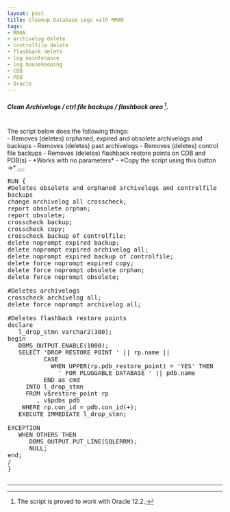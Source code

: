 ```yaml
---
layout: post
title: Cleanup Database Logs with RMAN
tags:
- RMAN
- archivelog delete
- controlfile delete
- flashback delete
- log maintenance
- log housekeeping
- CDB
- PDB
- Oracle
---
```


<link rel="stylesheet" href="https://cdnjs.cloudflare.com/ajax/libs/font-awesome/4.7.0/css/font-awesome.min.css">
<script type="text/javascript" src="https://cdnjs.cloudflare.com/ajax/libs/clipboard.js/1.5.16/clipboard.min.js"></script>
<script>
var clipboard = new Clipboard('.btn');
clipboard.on('success', function(e) { console.log(e); });
clipboard.on('error', function(e) { console.log(e); });
</script>

##### Clean Archivelogs / ctrl file backups / flashback area [^1].
[^1]: The script is proved to work with Oracle 12.2.;

<br>
The script below does the following things:
<br>
- Removes (deletes) orphaned, expired and obsolete archivelogs and backups
- Removes (deletes) past archivelogs
- Removes (deletes) control file backups
- Removes (deletes) flashback restore points on CDB and PDB(s)
- *Works with no parameters*
- *Copy the script using this button &rarr;* <button class="btn" data-clipboard-target="#a" title="Copy code"><i class="fa fa-copy"></i></button>

<pre id="a" style="border:1px solid White; display: inline-block; white-space:pre-wrap;">
RUN {
#Deletes obsolete and orphaned archivelogs and controlfile backups
change archivelog all crosscheck;
report obsolete orphan;
report obsolete;
crosscheck backup;
crosscheck copy;
crosscheck backup of controlfile;
delete noprompt expired backup;
delete noprompt expired archivelog all;
delete noprompt expired backup of controlfile;
delete force noprompt expired copy;
delete force noprompt obsolete orphan;
delete force noprompt obsolete;

#Deletes archivelogs
crosscheck archivelog all;
delete force noprompt archivelog all;

#Deletes flashback restore points
declare
   l_drop_stmn varchar2(300);
begin
   DBMS_OUTPUT.ENABLE(1000);
   SELECT 'DROP RESTORE POINT ' || rp.name ||
          CASE
            WHEN UPPER(rp.pdb_restore_point) = 'YES' THEN
              ' FOR PLUGGABLE DATABASE ' || pdb.name
          END as cmd
     INTO l_drop_stmn
     FROM v$restore_point rp
        , v$pdbs pdb
    WHERE rp.con_id = pdb.con_id(+);
   EXECUTE IMMEDIATE l_drop_stmn;

EXCEPTION
   WHEN OTHERS THEN
      DBMS_OUTPUT.PUT_LINE(SQLERRM);
      NULL;
end;
/
}
</pre>

---
